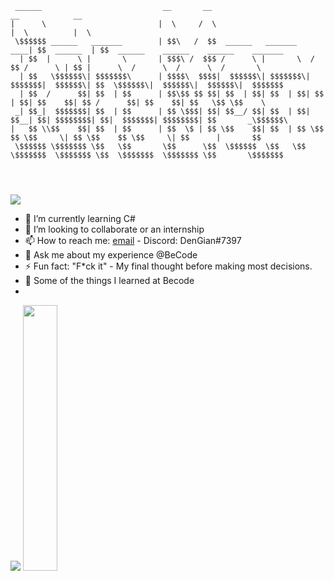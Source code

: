 ````
 ______                           __       __                            __            __                                         
|      \                         |  \     /  \                          |  \          |  \                                        
 \$$$$$$ ______   _______        | $$\   /  $$  ______   _______    ____| $$  ______  | $$  ______    ______    ______    _______ 
  | $$  |      \ |       \       | $$$\ /  $$$ /      \ |       \  /      $$ /      \ | $$ |      \  /      \  /      \  /       \
  | $$   \$$$$$$\| $$$$$$$\      | $$$$\  $$$$|  $$$$$$\| $$$$$$$\|  $$$$$$$|  $$$$$$\| $$  \$$$$$$\|  $$$$$$\|  $$$$$$\|  $$$$$$$
  | $$  /      $$| $$  | $$      | $$\$$ $$ $$| $$  | $$| $$  | $$| $$  | $$| $$    $$| $$ /      $$| $$    $$| $$   \$$ \$$    \ 
 _| $$_|  $$$$$$$| $$  | $$      | $$ \$$$| $$| $$__/ $$| $$  | $$| $$__| $$| $$$$$$$$| $$|  $$$$$$$| $$$$$$$$| $$       _\$$$$$$\
|   $$ \\$$    $$| $$  | $$      | $$  \$ | $$ \$$    $$| $$  | $$ \$$    $$ \$$     \| $$ \$$    $$ \$$     \| $$      |       $$
 \$$$$$$ \$$$$$$$ \$$   \$$       \$$      \$$  \$$$$$$  \$$   \$$  \$$$$$$$  \$$$$$$$ \$$  \$$$$$$$  \$$$$$$$ \$$       \$$$$$$$ 
                                                                                                                                  
                                                                                                                                  
                                                                                                                                  
````

<img src="https://github-readme-stats.vercel.app/api?username=DenGian&&show_icons=true&title_color=ffffff&icon_color=0c22f0&text_color=ffffff&bg_color=191919">

- 🌱 I’m currently learning C#
- 👯 I’m looking to collaborate or an internship
- 📫 How to reach me: [email](mondelaers.ian@gmail.com) - Discord: DenGian#7397
- 💬 Ask me about my experience @BeCode
- ⚡ Fun fact: "F*ck it" - My final thought before making most decisions.
- 🎁 Some of the things I learned at Becode
- 

<img src="http://github-readme-streak-stats.herokuapp.com?user=DenGian&border=e4e2e2&theme=radical"/>
<img width="33%" src="https://github-readme-stats.vercel.app/api/top-langs/?username=DenGian&layout=compact&theme=radical"/> 
